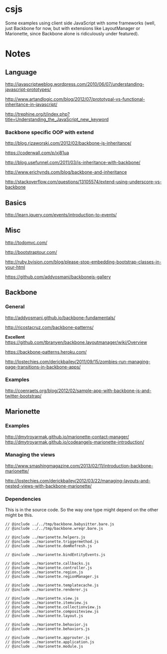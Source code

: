 csjs
====

Some examples using client side JavaScript with some frameworks (well, just
Backbone for now, but with extensions like LayoutManager or Marionette, since
Backbone alone is ridiculously under featured).

Notes
=====

Language
--------

http://javascriptweblog.wordpress.com/2010/06/07/understanding-javascript-prototypes/

http://www.artandlogic.com/blog/2012/07/prototypal-vs-functional-inheritance-in-javascript/

http://trephine.org/t/index.php?title=Understanding_the_JavaScript_new_keyword

### Backbone specific OOP with extend
http://blog.rjzaworski.com/2012/02/backbone-js-inheritance/

https://coderwall.com/p/xj81ua

http://blog.usefunnel.com/2011/03/js-inheritance-with-backbone/

http://www.erichynds.com/blog/backbone-and-inheritance

http://stackoverflow.com/questions/13105574/extend-using-underscore-vs-backbone


Basics
------

http://learn.jquery.com/events/introduction-to-events/


Misc
----
http://todomvc.com/

http://bootstraptour.com/

http://ruby.bvision.com/blog/please-stop-embedding-bootstrap-classes-in-your-html

https://github.com/addyosmani/backbonejs-gallery


Backbone
--------

### General

http://addyosmani.github.io/backbone-fundamentals/

http://ricostacruz.com/backbone-patterns/

**Excellent**
https://github.com/tbranyen/backbone.layoutmanager/wiki/Overview

https://backbone-patterns.heroku.com/

http://lostechies.com/derickbailey/2011/09/15/zombies-run-managing-page-transitions-in-backbone-apps/

### Examples

http://coenraets.org/blog/2012/02/sample-app-with-backbone-js-and-twitter-bootstrap/


Marionette
----------

### Examples

http://dmytroyarmak.github.io/marionette-contact-manager/
http://dmytroyarmak.github.io/codeangels-marionette-introduction/

### Managing the views
http://www.smashingmagazine.com/2013/02/11/introduction-backbone-marionette/

http://lostechies.com/derickbailey/2012/03/22/managing-layouts-and-nested-views-with-backbone-marionette/

### Dependencies

This is in the source code. So the way one type might depend on the other might
be this.

```
// @include ../../tmp/backbone.babysitter.bare.js
// @include ../../tmp/backbone.wreqr.bare.js

// @include ../marionette.helpers.js
// @include ../marionette.triggermethod.js
// @include ../marionette.domRefresh.js

// @include ../marionette.bindEntityEvents.js

// @include ../marionette.callbacks.js
// @include ../marionette.controller.js
// @include ../marionette.region.js
// @include ../marionette.regionManager.js

// @include ../marionette.templatecache.js
// @include ../marionette.renderer.js

// @include ../marionette.view.js
// @include ../marionette.itemview.js
// @include ../marionette.collectionview.js
// @include ../marionette.compositeview.js
// @include ../marionette.layout.js

// @include ../marionette.behavior.js
// @include ../marionette.behaviors.js

// @include ../marionette.approuter.js
// @include ../marionette.application.js
// @include ../marionette.module.js
```
